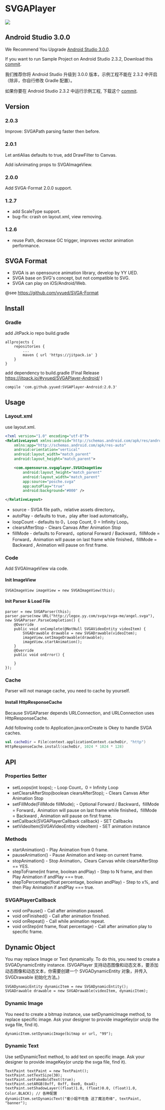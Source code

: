 # SVGAPlayer

[![](https://jitpack.io/v/yyued/SVGAPlayer-Android.svg)](https://jitpack.io/#yyued/SVGAPlayer-Android)

## Android Studio 3.0.0

We Recommend You Upgrade [Android Studio 3.0.0](https://developer.android.com/studio/index.html?hl=zh-cn).

If you want to run Sample Project on Android Studio 2.3.2, Download this [commit](https://github.com/yyued/SVGAPlayer-Android/archive/465812d2b94ecace62a7e8f6c8da5bc593d43f63.zip).

我们推荐你将 Android Studio 升级到 3.0.0 版本，示例工程不能在 2.3.2 中开启（除非，你自行修改 Gradle 配置）。

如果你要在 Android Studio 2.3.2 中运行示例工程, 下载这个 [commit](https://github.com/yyued/SVGAPlayer-Android/archive/465812d2b94ecace62a7e8f6c8da5bc593d43f63.zip).

## Version

### 2.0.3

Improve: SVGAPath parsing faster then before.

### 2.0.1

Let antiAlias defaults to true, add DrawFilter to Canvas.

Add isAnimating props to SVGAImageView.

### 2.0.0

Add SVGA-Format 2.0.0 support.

### 1.2.7

* add ScaleType support.
* bug-fix: crash on layout.xml, view removing.

### 1.2.6

* reuse Path, decrease GC trigger, improves vector animation performance.

## SVGA Format

* SVGA is an opensource animation library, develop by YY UED.
* SVGA base on SVG's concept, but not compatible to SVG.
* SVGA can play on iOS/Android/Web.

@see https://github.com/yyued/SVGA-Format

## Install

### Gradle 

add JitPack.io repo build.gradle
```
allprojects {
    repositories {
        ...
        maven { url 'https://jitpack.io' }
    }
}
```

add dependency to build.gradle (Final Release https://jitpack.io/#yyued/SVGAPlayer-Android/ )
```
compile 'com.github.yyued:SVGAPlayer-Android:2.0.3'
```

## Usage

### Layout.xml

use layout.xml.

```xml
<?xml version="1.0" encoding="utf-8"?>
<RelativeLayout xmlns:android="http://schemas.android.com/apk/res/android"
    xmlns:app="http://schemas.android.com/apk/res-auto"
    android:orientation="vertical"
    android:layout_width="match_parent"
    android:layout_height="match_parent">

    <com.opensource.svgaplayer.SVGAImageView
        android:layout_height="match_parent"
        android:layout_width="match_parent"
        app:source="posche.svga"
        app:autoPlay="true"
        android:background="#000" />

</RelativeLayout>
```

* source - SVGA file path，relative assets directory。
* autoPlay - defaults to true，play after load automatically。
* loopCount - defaults to 0，Loop Count, 0 = Infinity Loop。
* clearsAfterStop - Clears Canvas After Animation Stop
* fillMode - defaults to Forward，optional Forward / Backward，fillMode = Forward，Animation will pause on last frame while finished，fillMode = Backward , Animation will pause on first frame.

### Code

Add SVGAImageView via code.

#### Init ImageView

```
SVGAImageView imageView = new SVGAImageView(this);
```

#### Init Parser & Load File

```
parser = new SVGAParser(this);
parser.parse(new URL("http://legox.yy.com/svga/svga-me/angel.svga"), new SVGAParser.ParseCompletion() {
    @Override
    public void onComplete(@NotNull SVGAVideoEntity videoItem) {
        SVGADrawable drawable = new SVGADrawable(videoItem);
        imageView.setImageDrawable(drawable);
        imageView.startAnimation();
    }
    @Override
    public void onError() {

    }
});
```

### Cache

Parser will not manage cache, you need to cache by yourself.

#### Install HttpResponseCache

Because SVGAParser depends URLConnection, and URLConnection uses HttpResponseCache.

Add following code to Application.java:onCreate is Okey to handle SVGA caches.

```kotlin
val cacheDir = File(context.applicationContext.cacheDir, "http")
HttpResponseCache.install(cacheDir, 1024 * 1024 * 128)
```

## API

### Properties Setter

* setLoops(int loops); - Loop Count，0 = Infinity Loop
* setClearsAfterStop(boolean clearsAfterStop); - Clears Canvas After Animation Stop
* setFillMode(FillMode fillMode); - Optional Forward / Backward，fillMode = Forward，Animation will pause on last frame while finished，fillMode = Backward , Animation will pause on first frame.
* setCallback(SVGAPlayerCallback callback) - SET Callbacks
* setVideoItem(SVGAVideoEntity videoItem) - SET animation instance

### Methods
* startAnimation() - Play Animation from 0 frame.
* pauseAnimation() - Pause Animation and keep on current frame.
* stopAnimation() - Stop Animation，Clears Canvas while clearsAfterStop == YES.
* stepToFrame(int frame, boolean andPlay) - Step to N frame, and then Play Animation if andPlay === true.
* stepToPercentage(float percentage, boolean andPlay) - Step to x%, and then Play Animation if andPlay === true.

### SVGAPlayerCallback

* void onPause() - Call after animation paused.
* void onFinished() - Call after animation finished.
* void onRepeat() - Call while animation repeat.
* void onStep(int frame, float percentage) - Call after animation play to specific frame.

## Dynamic Object

You may replace Image or Text dynamically. To do this, you need to create a SVGADynamicEntity instance. (SVGAPlayer 支持动态图像和动态文本，要添加动态图像和动态文本，你需要创建一个 SVGADynamicEntity 对象，并传入 SVGDrawable 初始化方法。)

```
SVGADynamicEntity dynamicItem = new SVGADynamicEntity();
SVGADrawable drawable = new SVGADrawable(videoItem, dynamicItem);
```

### Dynamic Image

You need to create a bitmap instance, use setDynamicImage method, to replace specific image. Ask your designer to provide imageKey(or unzip the svga file, find it).

```
dynamicItem.setDynamicImage(bitmap or url, "99");
```

### Dynamic Text

Use setDynamicText method, to add text on specific image. Ask your designer to provide imageKey(or unzip the svga file, find it).

```
TextPaint textPaint = new TextPaint();
textPaint.setTextSize(30);
textPaint.setFakeBoldText(true);
textPaint.setARGB(0xff, 0xff, 0xe0, 0xa4);
textPaint.setShadowLayer((float)1.0, (float)0.0, (float)1.0, Color.BLACK); // 各种配置
dynamicItem.setDynamicText("崔小姐不吃鱼 送了魔法奇缘", textPaint, "banner");
```
